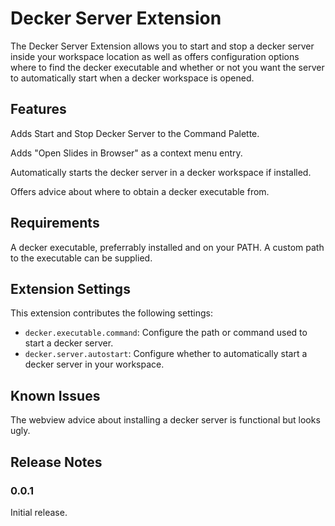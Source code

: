 # Decker Server Extension

The Decker Server Extension allows you to start and stop a decker server inside your workspace location as well as offers configuration options where to find the decker executable and whether or not you want the server to automatically start when a decker workspace is opened.

## Features

Adds Start and Stop Decker Server to the Command Palette.

Adds "Open Slides in Browser" as a context menu entry.

Automatically starts the decker server in a decker workspace if installed.

Offers advice about where to obtain a decker executable from.

## Requirements

A decker executable, preferrably installed and on your PATH. A custom path to the executable can be supplied.

## Extension Settings

This extension contributes the following settings:

* `decker.executable.command`: Configure the path or command used to start a decker server.
* `decker.server.autostart`: Configure whether to automatically start a decker server in your workspace.

## Known Issues

The webview advice about installing a decker server is functional but looks ugly.

## Release Notes

### 0.0.1

Initial release.
